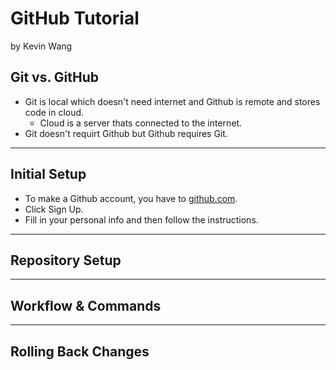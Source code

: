 # GitHub Tutorial
by Kevin Wang

## Git vs. GitHub
* Git is local which doesn't need internet and Github is remote and stores code in cloud.
    * Cloud is a server thats connected to the internet.
* Git doesn't requirt Github but Github requires Git.

---
## Initial Setup
* To make a Github account, you have to [github.com](https://github.com/).
* Click Sign Up.
* Fill in your personal info and then follow the instructions. 



---
## Repository Setup



---
## Workflow & Commands



---
## Rolling Back Changes